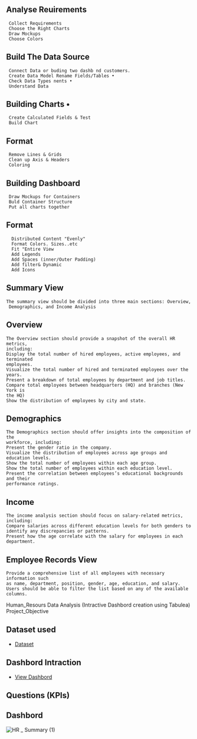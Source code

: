 ## Analyse Reuirements
     Collect Requirements
     Choose the Right Charts 
     Draw Mockups 
     Choose Colors
## Build The Data Source
     Connect Data or buding two dashb nd customers.
     Create Data Model Rename Fields/Tables • 
     Check Data Types nents • 
     Understand Data 
## Building Charts •
     Create Calculated Fields & Test 
     Build Chart
## Format
     Remove Lines & Grids 
     Clean up Axis & Headers
     Coloring 
## Building Dashboard
     Draw Mockups for Containers 
     Buld Container Structure 
     Put all charts together
## Format
      Distributed Content "Evenly" 
      Format Colors. Sizes..etc 
      Fit "Entire View 
      Add Legends
      Add Spaces (inner/Outer Padding) 
      Add filter& Dynamic 
      Add Icons
## Summary View

    The summary view should be divided into three main sections: Overview, 
     Demographics, and Income Analysis

## Overview
    The Overview section should provide a snapshot of the overall HR metrics, 
    including:
    Display the total number of hired employees, active employees, and terminated 
    employees.
    Visualize the total number of hired and terminated employees over the years.
    Present a breakdown of total employees by department and job titles.
    Compare total employees between headquarters (HQ) and branches (New York is 
    the HQ)
    Show the distribution of employees by city and state.
## Demographics
    The Demographics section should offer insights into the composition of the 
    workforce, including:
    Present the gender ratio in the company.
    Visualize the distribution of employees across age groups and education levels.
    Show the total number of employees within each age group.
    Show the total number of employees within each education level.
    Present the correlation between employees’s educational backgrounds and their 
    performance ratings.
## Income
    The income analysis section should focus on salary-related metrics, including:
    Compare salaries across different education levels for both genders to 
    identify any discrepancies or patterns.
    Present how the age correlate with the salary for employees in each department.
## Employee Records View
    Provide a comprehensive list of all employees with necessary information such 
    as name, department, position, gender, age, education, and salary.
    Users should be able to filter the list based on any of the available columns.
Human_Resours Data Analysis (Intractive Dashbord creation using Tabulea)
Project_Objective 
## Dataset used 
- <a href= "https://github.com/Solanedd/HR/blob/main/HumanResources.csv">Dataset</a>
## Dashbord Intraction 
- <a href= "https://github.com/Solanedd/HR/blob/main/HR%20Dashboard2.twbx">View Dashbord</a>
## Questions (KPIs)
## Dashbord 
![HR _ Summary (1)](https://github.com/user-attachments/assets/77de04b2-9e33-49a2-8ec1-b53965204f97)




